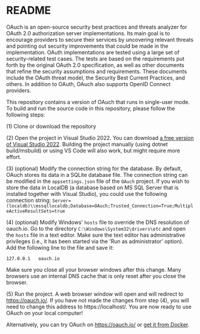 # README #

OAuch is an open-source security best practices and threats analyzer for OAuth 2.0 authorization server
implementations. Its main goal is to encourage providers to secure their services by uncovering relevant
threats and pointing out security improvements that could be made in the implementation. OAuth 
implementations are tested using a large set of security-related test cases. The tests are based on the
requirements put forth by the original OAuth 2.0 specification, as well as other documents that refine 
the security assumptions and requirements. These documents include the OAuth threat model, the Security 
Best Current Practices, and others. In addition to OAuth, OAuch also supports OpenID Connect providers.

This repository contains a version of OAuch that runs in single-user mode.
To build and run the source code in this repository, please follow the following steps:

(1) Clone or download the repository

(2) Open the project in Visual Studio 2022. You can download [a free version of Visual Studio 2022](https://visualstudio.microsoft.com/vs/community/).
  Building the project manually (using dotnet build/msbuild) or using VS Code will also work, but might
  require more effort.

(3) (optional) Modify the connection string for the database. By default, OAuch stores its data in
  a SQLite database file. The connection string can be modified in the `appsettings.json` file of
  the `OAuch` project.
  If you wish to store the data in LocalDB (a database based on MS SQL Server that is installed
  together with Visual Studio), you could use the following connection string:
  `Server=(localdb)\\mssqllocaldb;Database=OAuch;Trusted_Connection=True;MultipleActiveResultSets=true`

(4) (optional) Modify Windows' `hosts` file to override the DNS resolution of oauch.io. Go to the directory
  `C:\Windows\System32\drivers\etc` and open the `hosts` file in a text editor. Make sure the text editor
  has administrative privileges (i.e., it has been started via the 'Run as administrator' option). Add
  the following line to the file and save it:

    127.0.0.1   oauch.io

  Make sure you close all your browser windows after this change. Many browsers use an internal DNS cache
  that is only reset after you close the browser.

(5)  Run the project. A web browser window will open and will redirect to https://oauch.io/. If you have
  not made the changes from step (4), you will need to change this address to https://localhost/.
  You are now ready to use OAuch on your local computer!

Alternatively, you can try OAuch on <https://oauch.io/> or [get it from Docker](https://oauch.io/Home/Docker).
